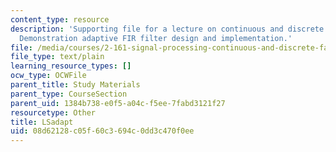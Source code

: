 ```yaml
---
content_type: resource
description: 'Supporting file for a lecture on continuous and discrete signal processing:
  Demonstration adaptive FIR filter design and implementation.'
file: /media/courses/2-161-signal-processing-continuous-and-discrete-fall-2008/08d62128c05f60c3694c0dd3c470f0ee_LSadapt.m
file_type: text/plain
learning_resource_types: []
ocw_type: OCWFile
parent_title: Study Materials
parent_type: CourseSection
parent_uid: 1384b738-e0f5-a04c-f5ee-7fabd3121f27
resourcetype: Other
title: LSadapt
uid: 08d62128-c05f-60c3-694c-0dd3c470f0ee
---
```

